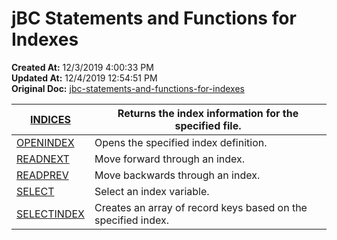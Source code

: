 # jBC Statements and Functions for Indexes

**Created At:** 12/3/2019 4:00:33 PM  
**Updated At:** 12/4/2019 12:54:51 PM  
**Original Doc:** [jbc-statements-and-functions-for-indexes](https://docs.jbase.com/48152-indexes/jbc-statements-and-functions-for-indexes)  





| [INDICES](/36868-jbase-basic/293268-indices)<br> | Returns the index information for the specified file.<br> |
| --- | --- |
| [OPENINDEX](/36868-jbase-basic/277541-openindex)<br> | Opens the specified index definition.<br> |
| [READNEXT](/36868-jbase-basic/readnext-key)<br> | Move forward through an index.<br> |
| [READPREV](/36868-jbase-basic/278660-readprev)<br> | Move backwards through an index.<br> |
| [SELECT](/48152-indexes/select-with-index)<br> | Select an index variable.<br> |
| [SELECTINDEX](/36868-jbase-basic/selectindex)<br> | Creates an array of record keys based on the specified index.<br> |



